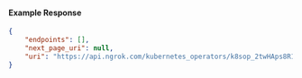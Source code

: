 <!-- Code generated for API Clients. DO NOT EDIT. -->

#### Example Response

```json
{
	"endpoints": [],
	"next_page_uri": null,
	"uri": "https://api.ngrok.com/kubernetes_operators/k8sop_2twHAps8R1rZoQbgDvsyZAybHfd/bound_endpoints"
}
```
